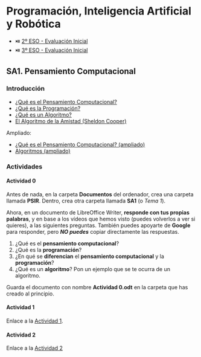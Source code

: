 # Programación, Inteligencia Artificial y Robótica

- ⏯️ [2º ESO - Evaluación Inicial](https://forms.office.com/e/sf7Wcw3EEd)
- ⏯️ [3º ESO - Evaluación Inicial](https://forms.office.com/e/XdUBf3Nrn4)

## SA1. Pensamiento Computacional

### Introducción

- [¿Qué es el Pensamiento Computacional?](https://youtu.be/ti315UlVtS4)
- [¿Qué es la Programación?](https://youtu.be/7vbi-OCFZEY)
- [¿Qué es un Algoritmo?](https://youtu.be/U3CGMyjzlvM)
- [El Algoritmo de la Amistad (Sheldon Cooper)](https://youtu.be/H3z3HDbl5QU)

Ampliado:
- [¿Qué es el Pensamiento Computacional? (ampliado)](https://youtu.be/O1gXdte5kIM)
- [Algoritmos (ampliado)](https://youtu.be/dQ-j0Noadac)

### Actividades

#### Actividad 0

Antes de nada, en la carpeta **Documentos** del ordenador, crea una carpeta llamada **PSIR**. Dentro, crea otra carpeta llamada **SA1** (o _Tema 1_).

Ahora, en un documento de LibreOffice Writer, **responde con tus propias palabras**, y en base a los vídeos que hemos visto (puedes volverlos a ver si quieres), a las siguientes preguntas. También puedes apoyarte de **Google** para responder, pero _**NO puedes**_ copiar directamente las respuestas.

1. ¿Qué es el **pensamiento computacional**?
2. ¿Qué es la **programación**?
3. ¿En qué se **diferencian** el **pensamiento computacional** y la **programación**?
4. ¿Qué es un **algoritmo**? Pon un ejemplo que se te ocurra de un algoritmo.

Guarda el documento con nombre **Actividad 0.odt** en la carpeta que has creado al principio.

#### Actividad 1

Enlace a la [Actividad 1](./sa1-pensamiento-computacional/actividad-1/index.md).

#### Actividad 2

Enlace a la [Actividad 2](./sa1-pensamiento-computacional/actividad-2/index.md)

<!--
### Actividad 3

Enlace a la [Actividad 3](./sa1-pensamiento-computacional/actividad-3/index.md)
-->